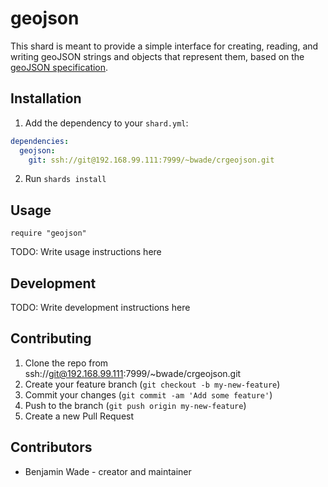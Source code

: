 # geojson

This shard is meant to provide a simple interface for creating, reading, and
writing geoJSON strings and objects that represent them, based on the
[geoJSON specification](https://tools.ietf.org/html/rfc7946).

## Installation

1. Add the dependency to your `shard.yml`:
```yaml
dependencies:
  geojson:
    git: ssh://git@192.168.99.111:7999/~bwade/crgeojson.git
```
2. Run `shards install`

## Usage

```crystal
require "geojson"
```

TODO: Write usage instructions here

## Development

TODO: Write development instructions here

## Contributing

1. Clone the repo from ssh://git@192.168.99.111:7999/~bwade/crgeojson.git
2. Create your feature branch (`git checkout -b my-new-feature`)
3. Commit your changes (`git commit -am 'Add some feature'`)
4. Push to the branch (`git push origin my-new-feature`)
5. Create a new Pull Request

## Contributors

- Benjamin Wade - creator and maintainer
